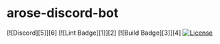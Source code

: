 # arose-discord-bot

[![Discord][5]][6]
[![Lint Badge][1]][2]
[![Build Badge][3]][4]
[![License](https://img.shields.io/badge/license-MIT-green)](LICENSE)
